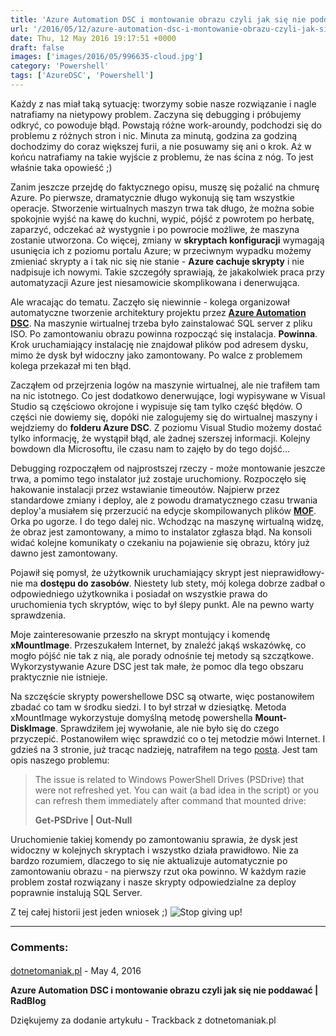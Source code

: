 ```yaml
---
title: 'Azure Automation DSC i montowanie obrazu czyli jak się nie poddawać'
url: '/2016/05/12/azure-automation-dsc-i-montowanie-obrazu-czyli-jak-sie-nie-poddawac/'
date: Thu, 12 May 2016 19:17:51 +0000
draft: false
images: ['images/2016/05/996635-cloud.jpg']
category: 'Powershell'
tags: ['AzureDSC', 'Powershell']
---
```


Każdy z nas miał taką sytuację: tworzymy sobie nasze rozwiązanie i nagle natrafiamy na nietypowy problem. Zaczyna się debugging i próbujemy odkryć, co powoduje błąd. Powstają różne work-aroundy, podchodzi się do problemu z różnych stron i nic. Minuta za minutą, godzina za godziną dochodzimy do coraz większej furii, a nie posuwamy się ani o krok. Aż w końcu natrafiamy na takie wyjście z problemu, że nas ścina z nóg. To jest właśnie taka opowieść ;)

Zanim jeszcze przejdę do faktycznego opisu, muszę się pożalić na chmurę Azure. Po pierwsze, dramatycznie długo wykonują się tam wszystkie operacje. Stworzenie wirtualnych maszyn trwa tak długo, że można sobie spokojnie wyjść na kawę do kuchni, wypić, pójść z powrotem po herbatę, zaparzyć, odczekać aż wystygnie i po powrocie możliwe, że maszyna zostanie utworzona. Co więcej, zmiany w **skryptach konfiguracji** wymagają usunięcia ich z poziomu portalu Azure; w przeciwnym wypadku możemy zmieniać skrypty a i tak nic się nie stanie - **Azure cachuje skrypty** i nie nadpisuje ich nowymi. Takie szczegóły sprawiają, że jakakolwiek praca przy automatyzacji Azure jest niesamowicie skomplikowana i denerwująca.

Ale wracając do tematu. Zaczęło się niewinnie - kolega organizował automatyczne tworzenie architektury projektu przez [**Azure Automation DSC**](https://azure.microsoft.com/pl-pl/documentation/articles/automation-dsc-overview/). Na maszynie wirtualnej trzeba było zainstalować SQL server z pliku ISO. Po zamontowaniu obrazu powinna rozpocząć się instalacja. **Powinna**. Krok uruchamiający instalację nie znajdował plików pod adresem dysku, mimo że dysk był widoczny jako zamontowany. Po walce z problemem kolega przekazał mi ten błąd.

Zacząłem od przejrzenia logów na maszynie wirtualnej, ale nie trafiłem tam na nic istotnego. Co jest dodatkowo denerwujące, logi wypisywane w Visual Studio są częściowo okrojone i wypisuje się tam tylko część błędów. O części nie dowiemy się, dopóki nie zalogujemy się do wirtualnej maszyny i wejdziemy do **folderu Azure DSC**. Z poziomu Visual Studio możemy dostać tylko informację, że wystąpił błąd, ale żadnej szerszej informacji. Kolejny bowdown dla Microsoftu, ile czasu nam to zajęło by do tego dojść...

Debugging rozpocząłem od najprostszej rzeczy - może montowanie jeszcze trwa, a pomimo tego instalator już zostaje uruchomiony. Rozpoczęło się hakowanie instalacji przez wstawianie timeoutów. Najpierw przez standardowe zmiany i deploy, ale z powodu dramatycznego czasu trwania deploy'a musiałem się przerzucić na edycje skompilowanych plików [**MOF**](https://azure.microsoft.com/pl-pl/documentation/articles/automation-dsc-overview/). Orka po ugorze. I do tego dalej nic. Wchodząc na maszynę wirtualną widzę, że obraz jest zamontowany, a mimo to instalator zgłasza błąd. Na konsoli widać kolejne komunikaty o czekaniu na pojawienie się obrazu, który już dawno jest zamontowany.

Pojawił się pomysł, że użytkownik uruchamiający skrypt jest nieprawidłowy- nie ma **dostępu do zasobów**. Niestety lub stety, mój kolega dobrze zadbał o odpowiedniego użytkownika i posiadał on wszystkie prawa do uruchomienia tych skryptów, więc to był ślepy punkt. Ale na pewno warty sprawdzenia.

Moje zainteresowanie przeszło na skrypt montujący i komendę **xMountImage**. Przeszukałem Internet, by znaleźć jakąś wskazówkę, co mogło pójść nie tak z nią, ale porady odnośnie tej metody są szczątkowe. Wykorzystywanie Azure DSC jest tak małe, że pomoc dla tego obszaru praktycznie nie istnieje.

Na szczęście skrypty powershellowe DSC są otwarte, więc postanowiłem zbadać co tam w środku siedzi. I to był strzał w dziesiątkę. Metoda xMountImage wykorzystuje domyślną metodę powershella **Mount-DiskImage**. Sprawdziłem jej wywołanie, ale nie było się do czego przyczepić. Postanowiłem więc sprawdzić co o tej metodzie mówi Internet. I gdzieś na 3 stronie, już tracąc nadzieję, natrafiłem na tego [posta](https://techstronghold.com/blogs/scripting/powershell-tip-how-to-immediately-access-new-disk-after-mount-mount-vhd-mount-diskimage). Jest tam opis naszego problemu:

> The issue is related to Windows PowerShell Drives (PSDrive) that were not refreshed yet. You can wait (a bad idea in the script) or you can refresh them immediately after command that mounted drive:
> 
> **Get-PSDrive | Out-Null**

Uruchomienie takiej komendy po zamontowaniu sprawia, że dysk jest widoczny w kolejnych skryptach i wszystko działa prawidłowo. Nie za bardzo rozumiem, dlaczego to się nie aktualizuje automatycznie po zamontowaniu obrazu - na pierwszy rzut oka powinno. W każdym razie problem został rozwiązany i nasze skrypty odpowiedzialne za deploy poprawnie instalują SQL Server.

Z tej całej historii jest jeden wniosek ;)
![Stop giving up!](https://i.ytimg.com/vi/7p8KjSEPtxI/maxresdefault.jpg)

---
### Comments:
#### 
[dotnetomaniak.pl](http://dotnetomaniak.pl/Azure-Automation-DSC-i-montowanie-obrazu-czyli-jak-sie-nie-poddawac-RadBlog "") - <time datetime="2016-05-12 20:20:37">May 4, 2016</time>

**Azure Automation DSC i montowanie obrazu czyli jak się nie poddawać | RadBlog**

Dziękujemy za dodanie artykułu - Trackback z dotnetomaniak.pl
